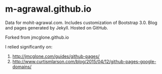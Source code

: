 m-agrawal.github.io
========

Data for mohit-agrawal.com. Includes customization of Bootstrap 3.0. Blog and pages generated by Jekyll. Hosted on GitHub.

Forked from jmcglone.github.io

I relied significantly on:
1) http://jmcglone.com/guides/github-pages/
2) http://www.curtismlarson.com/blog/2015/04/12/github-pages-google-domains/